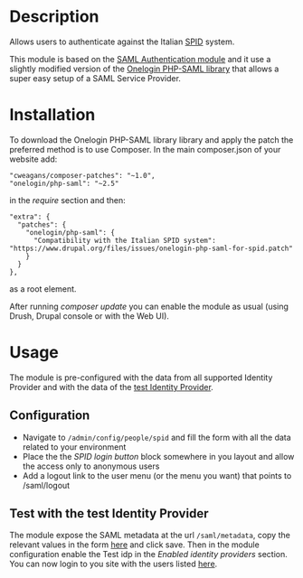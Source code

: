 # Description

Allows users to authenticate against the Italian
[SPID](https://www.spid.gov.it/) system.

This module is based on the
[SAML Authentication module](https://www.drupal.org/project/samlauth) and it use
a slightly modified version of the 
[Onelogin PHP-SAML library](https://github.com/onelogin/php-saml) that allows a
super easy setup of a SAML Service Provider.

# Installation

To download the Onelogin PHP-SAML library library and apply the patch the
preferred method is to use Composer. In the main composer.json of your website
add:

```
"cweagans/composer-patches": "~1.0",
"onelogin/php-saml": "~2.5"
``` 

in the *require* section and then:

```
"extra": {
  "patches": {
    "onelogin/php-saml": {
      "Compatibility with the Italian SPID system": "https://www.drupal.org/files/issues/onelogin-php-saml-for-spid.patch"
    }
  }
},
```

as a root element.

After running *composer update* you can enable the module as usual (using Drush,
Drupal console or with the Web UI).

# Usage
 
The module is pre-configured with the data from all supported Identity Provider
and with the data of the [test Identity Provider](https://idp.spid.gov.it:8080).

## Configuration

* Navigate to `/admin/config/people/spid` and fill the form with all the data related to your environment
* Place the the *SPID login button* block somewhere in you layout and allow the access only to anonymous users
* Add a logout link to the user menu (or the menu you want) that points to /saml/logout

## Test with the test Identity Provider

The module expose the SAML metadata at the url `/saml/metadata`, copy the
relevant values in the form [here](https://idp.spid.gov.it:8080) and click save.
Then in the module configuration enable the Test idp in the *Enabled identity
providers* section. You can now login to you site with the users listed
[here](https://idp.spid.gov.it:8080/#/publicusers). 

